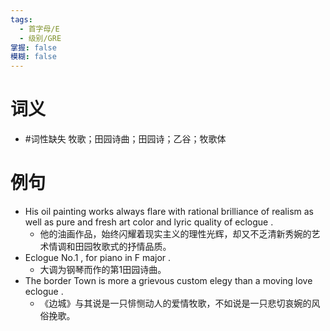 ```yaml
---
tags:
  - 首字母/E
  - 级别/GRE
掌握: false
模糊: false
---
```

# 词义
- #词性缺失 牧歌；田园诗曲；田园诗；乙谷；牧歌体
# 例句
- His oil painting works always flare with rational brilliance of realism as well as pure and fresh art color and lyric quality of eclogue .
	- 他的油画作品，始终闪耀着现实主义的理性光辉，却又不乏清新秀婉的艺术情调和田园牧歌式的抒情品质。
- Eclogue No.1 , for piano in F major .
	- 大调为钢琴而作的第1田园诗曲。
- The border Town is more a grievous custom elegy than a moving love eclogue .
	- 《边城》与其说是一只悱恻动人的爱情牧歌，不如说是一只悲切哀婉的风俗挽歌。
